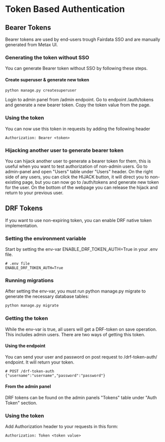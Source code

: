 # Token Based Authentication

## Bearer Tokens 

Bearer tokens are used by end-users trough Fairdata SSO and are manually generated from Metax UI. 

### Generating the token without SSO

You can generate Bearer token without SSO by following these steps.

#### Create superuser & generate new token

```bash
python manage.py createsuperuser
```
Login to admin panel from /admin endpoint. Go to endpoint /auth/tokens and generate a new bearer token. Copy the token value from the page. 

### Using the token

You can now use this token in requests by adding the following header

```
Authorization: Bearer <token>
```

### Hijacking another user to generate bearer token

You can hijack another user to generate a bearer token for them, this is useful when you want to test authorization of non-admin users. Go to admin-panel and open "Users" table under "Users" header. On the right side of any users, you can click the HIJACK button, it will direct you to non-existing page, but you can now go to /auth/tokens and generate new token for the user. On the bottom of the webpage you can release the hijack and return to your previous user. 

## DRF Tokens

If you want to use non-expiring token, you can enable DRF native token implementation. 

### Setting the environment variable

Start by setting the env-var ENABLE_DRF_TOKEN_AUTH=True in your .env file.

```
# .env file
ENABLE_DRF_TOKEN_AUTH=True 
```

### Running migrations

After setting the env-var, you must run python manage.py migrate to generate the necessary database tables:

```bash
python manage.py migrate
```

### Getting the token

While the env-var is true, all users will get a DRF-token on save operation. This includes admin users. There are two ways of getting this token.

#### Using the endpoint

You can send your user and password on post request to /drf-token-auth/ endpoint. It will return your token.

```
# POST /drf-token-auth
{"username":"username","password":"password"}
```

#### From the admin panel

DRF tokens can be found on the admin panels "Tokens" table under "Auth Token" section.

### Using the token

Add Authorization header to your requests in this form:

```
Authorization: Token <token value>
```
